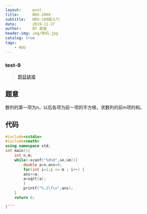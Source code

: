 ```yaml
---
layout:     post
title:      HDU-2009
subtitle:   HDU-100题入门
date:       2019-11-27
author:     BY 英俊
header-img: img/狗妈.jpg
catalog: true
tags:
    - HDU
---
```

### test-9

>[题目链接](http://acm.hdu.edu.cn/showproblem.php?pid=2009)

## 题意

数列的第一项为n，以后各项为前一项的平方根，求数列的前m项的和。  

## 代码  
```c++
#include<cstdio>
#include<cmath>
using namespace std;
int main(){
	int n,m;
	while(~scanf("%d%d",&n,&m)){
		double a=n,ans=0;
		for(int i=1;i <= m ; i++) {
		ans+=a;
		a=sqrt(a);
		}
		printf("%.2lf\n",ans);
	}
	return 0;

}```
